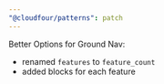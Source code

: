 ```yaml
---
"@cloudfour/patterns": patch
---
```


Better Options for Ground Nav:
- renamed `features` to `feature_count`
- added blocks for each feature
